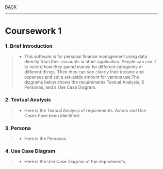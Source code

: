 [BACK](../README.md)
***
# Coursework 1
### 1. Brief Introduction
> - This software is for personal finance management using data directly from their accounts in other application. People can use it to record how they spend money for different categories or different things. Then they can see clearly their income and expenses and set a set-aside amount for various use.The diagrams below shows the requirements Textual Analysis, 6 Personas, and a Use Case Diagram. 


### 2. Textual Analysis
>- Here is the Textual Analysis of requirements. Actors and Use Cases have been identified.


### 3. Persona
>- Here is the Personas. 


### 4. Use Case Diagram
>- Here is the Use Case Diagram of the requirements.